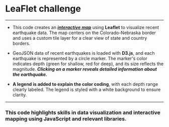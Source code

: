 # LeaFlet challenge
___


* This code creates an ***[interactive map](file:///C:/Users/mssab/OneDrive/Desktop/BOOTCAMP/15-Mapping/leaflet-challenge/index.html)*** using **Leaflet** to visualize recent earthquake data. The map centers on the Colorado-Nebraska border and uses a custom tile layer for a clear view of state and country borders.

* GeoJSON data of recent earthquakes is loaded with **D3.js**, and each earthquake is represented by a circle marker. The marker's color indicates depth (green for shallow, red for deep), and its size reflects the magnitude. ***Clicking on a marker reveals detailed information about the earthquake.***

* **A legend is added to explain the color coding**, with each depth range clearly labeled. The legend is styled with a white background to ensure clarity. 
___

### This code highlights skills in data visualization and interactive mapping using JavaScript and relevant libraries.

